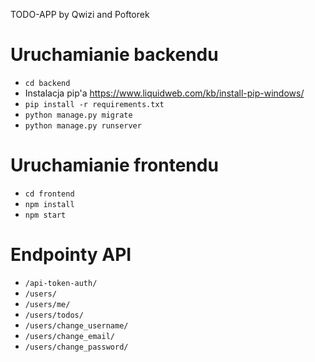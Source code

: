 TODO-APP by Qwizi and Poftorek

# Uruchamianie backendu
* `cd backend`
* Instalacja pip'a https://www.liquidweb.com/kb/install-pip-windows/
* `pip install -r requirements.txt`
* `python manage.py migrate`
* `python manage.py runserver`

# Uruchamianie frontendu
* `cd frontend`
* `npm install`
* `npm start`

# Endpointy API
* `/api-token-auth/`
* `/users/`
* `/users/me/`
* `/users/todos/`
* `/users/change_username/`
* `/users/change_email/`
* `/users/change_password/`
